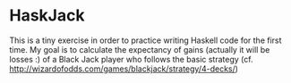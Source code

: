 HaskJack
========

This is a tiny exercise in order to practice writing Haskell code for the first time. My goal is to calculate the expectancy of gains (actually it will be losses :) of a Black Jack player who follows the basic strategy (cf. http://wizardofodds.com/games/blackjack/strategy/4-decks/)
